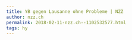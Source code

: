 ```yaml
---
title: YB gegen Lausanne ohne Probleme | NZZ
author: nzz.ch
permalink: 2018-02-11-nzz.ch--1102532577.html
tags: hy
---
```



